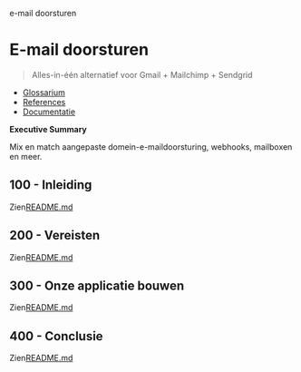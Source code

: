 e-mail doorsturen

# E-mail doorsturen

> Alles-in-één alternatief voor Gmail + Mailchimp + Sendgrid

-   [Glossarium](./GLOSSARY.md)
-   [References](./REFERENCES.md)
-   [Documentatie](./DOCUMENTATION.md)

**Executive Summary**

Mix en match aangepaste domein-e-maildoorsturing, webhooks, mailboxen en meer.

## 100 - Inleiding

Zien[README.md](./100/README.md)

## 200 - Vereisten

Zien[README.md](./200/README.md)

## 300 - Onze applicatie bouwen

Zien[README.md](./300/README.md)

## 400 - Conclusie

Zien[README.md](./400/README.md)
